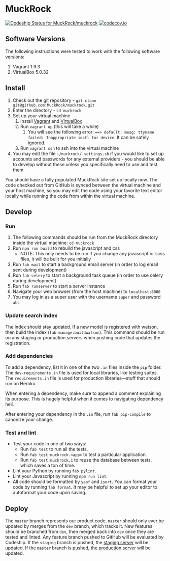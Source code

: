 # MuckRock

[![Codeship Status for MuckRock/muckrock][codeship-img]][codeship]
[![codecov.io][codecov-img]][codecov]

## Software Versions

The following instructions were tested to work with the following software versions:

1. Vagrant 1.9.3
2. VirtualBox 5.0.32

## Install

1. Check out the git repository - `git clone git@github.com:MuckRock/muckrock.git`
2. Enter the directory - `cd muckrock`
3. Set up your virtual machine
    1. Install [Vagrant][vagrant] and [VirtualBox][virtualbox]
    2. Run `vagrant up` (this will take a while)
        1. You will see the following error: `==> default: mesg: ttyname failed: Inappropriate ioctl for device`.  It can be safely ignored.
    3. Run `vagrant ssh` to ssh into the virtual machine
4. You may edit the file `~/muckrock/.settings.sh` if you would like to set up accounts and passwords for any external providers - you should be able to develop without these unless you specifically need to use and test them

You should have a fully populated MuckRock site set up locally now.
The code checked out from GitHub is synced between the virtual machine and your host machine, so you may edit the code using your favorite text editor locally while running the code from within the virtual machine.

## Develop

### Run

1. The following commands should be run from the MuckRock directory inside the virtual machine: `cd muckrock`
2. Run `npm run build` to rebuild the javascript and css
    * NOTE: This only needs to be run if you change any javascript or scss files, it will be built for you initially
3. Run `fab mail` to start a background email server (in order to log email sent during development)
4. Run `fab celery` to start a background task queue (in order to use celery during development)
5. Run `fab runserver` to start a server instance
6. Navigate your web browser (from the host machine) to `localhost:8000`
7. You may log in as a super user with the username `super` and password `abc`

### Update search index

The index should stay updated. If a new model is registered with watson, then build the index (`fab manage:buildwatson`). This command should be run on any staging or production servers when pushing code that updates the registration.

### Add dependencies

To add a dependency, list it in one of the two `.in` files inside the `pip` folder.
The `dev-requirements.in` file is used for local libraries, like testing suites.
The `requirements.in` file is used for production libraries—stuff that should run on Heroku.

When entering a dependency, make sure to append a comment explaining its purpose.
This is hugely helpful when it comes to navigating dependency hell.

After entering your dependency in the `.in` file, run `fab pip-compile` to canonize your change.

### Test and lint

* Test your code in one of two ways:
    * Run `fab test` to run all the tests.
    * Run `fab test:muckrock.<app>` to test a particular application.
    * Run `fab test:muckrock,1` to reuse the database between tests, which saves a ton of time.
* Lint your Python by running `fab pylint`.
* Lint your Javascript by running `npm run lint`.
* All code should be formatted by `yapf` and `isort`.  You can format your code by running `fab format`.  It may be helpful to set up your editor to autoformat your code upon saving.

## Deploy

The `master` branch represents our product code. `master` should only ever be updated by merges from the `dev` branch, which tracks it. New features should be branched from `dev`, then merged back into `dev` once they are tested and linted. Any feature branch pushed to GitHub will be evaluated by Codeship. If the `staging` branch is pushed, the [staging server][staging] will be updated. If the `master` branch is pushed, the [production server][production] will be updated.

[codeship]: https://codeship.com/projects/52228
[codeship-img]: https://codeship.com/projects/c14392c0-630c-0132-1e4c-4ad47cf4b99f/status?branch=master
[staging]: http://muckrock-staging.herokuapp.com
[production]: https://www.muckrock.com
[vagrant]: https://www.vagrantup.com/downloads.html
[virtualbox]: https://www.virtualbox.org
[codecov-img]:https://codecov.io/github/MuckRock/muckrock/coverage.svg?token=SBg37XM3j1&branch=master
[codecov]: https://codecov.io/github/MuckRock/muckrock?branch=master
